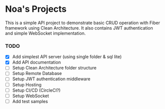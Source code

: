 # Noa's Projects
This is a simple API project to demonstrate basic CRUD operation with Fiber framework using Clean Architecture. It also contains JWT authentication and simple WebSocket implementation.

### TODO
- [x] Add simplest API server (using single folder & sql lite)
- [x] Add API documentation
- [ ] Setup Clean Architecture folder structure
- [ ] Setup Remote Database
- [ ] Setup JWT authentication middleware
- [ ] Setup Hosting
- [ ] Setup CI/CD (CircleCI?)
- [ ] Setup WebSocket
- [ ] Add test samples
